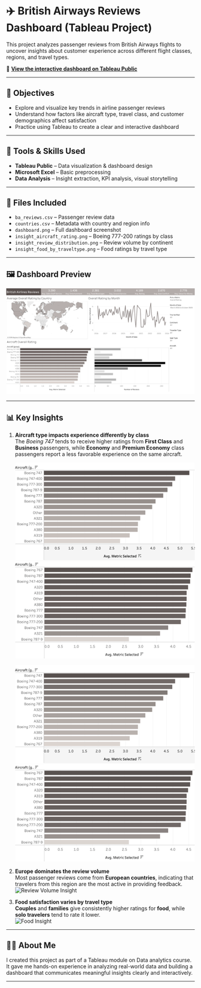# ✈️ British Airways Reviews Dashboard (Tableau Project)

This project analyzes passenger reviews from British Airways flights to uncover insights about customer experience across different flight classes, regions, and travel types.

🔗 **[View the interactive dashboard on Tableau Public](https://public.tableau.com/app/profile/shir.shitrit/viz/BAReviews_17448289607320/Dashboard1?publish=yes)**

---

## 📌 Objectives

- Explore and visualize key trends in airline passenger reviews  
- Understand how factors like aircraft type, travel class, and customer demographics affect satisfaction  
- Practice using Tableau to create a clear and interactive dashboard

---

## 🧰 Tools & Skills Used

- **Tableau Public** – Data visualization & dashboard design  
- **Microsoft Excel** – Basic preprocessing  
- **Data Analysis** – Insight extraction, KPI analysis, visual storytelling

---

## 📁 Files Included

- `ba_reviews.csv` – Passenger review data  
- `countries.csv` – Metadata with country and region info  
- `dashboard.png` – Full dashboard screenshot  
- `insight_aircraft_rating.png` – Boeing 777-200 ratings by class  
- `insight_review_distribution.png` – Review volume by continent  
- `insight_food_by_traveltype.png` – Food ratings by travel type

---

## 🖼️ Dashboard Preview

![Full Dashboard](dashboard.png)

---

## 📊 Key Insights

1. **Aircraft type impacts experience differently by class**  
   The *Boeing 747* tends to receive higher ratings from **First Class** and **Business** passengers, while **Economy** and **Premium Economy** class passengers report a less favorable experience on the same aircraft.


   <img src="aircraft_rating_business_firstclass.png" alt="Aircraft Insight" width="500"/>
      <img src="aircraft_rating_economy_premium.png" alt="Aircraft Insight" width="500"/>


   ![Aircraft Insight](aircraft_rating_business_firstclass.png)
   ![Aircraft Insight](aircraft_rating_economy_premium.png)


3. **Europe dominates the review volume**  
   Most passenger reviews come from **European countries**, indicating that travelers from this region are the most active in providing feedback.  
   ![Review Volume Insight](insight_review_distribution.png)

4. **Food satisfaction varies by travel type**  
   **Couples** and **families** give consistently higher ratings for **food**, while **solo travelers** tend to rate it lower.  
   ![Food Insight](insight_food_by_traveltype.png)

---

## 👩‍💻 About Me

I created this project as part of a Tableau module on Data analytics course.  
It gave me hands-on experience in analyzing real-world data and building a dashboard that communicates meaningful insights clearly and interactively.

---
